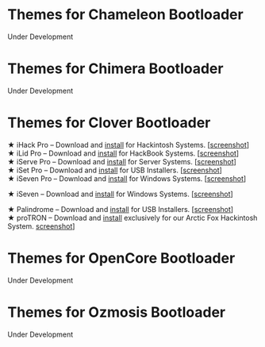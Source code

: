 # Themes for Chameleon Bootloader
Under Development

# Themes for Chimera Bootloader
Under Development

# Themes for Clover Bootloader
★ iHack Pro – Download and <a href="/Clover_Install.md">install</a> for Hackintosh Systems. [<a href="https://www.gixxerpc.com/theme/ihack-pro/#github" target="_blank">screenshot</a>]<br>
★ iLid Pro – Download and <a href="/Clover_Install.md">install</a> for HackBook Systems. [<a href="https://www.gixxerpc.com/theme/ilid-pro/#github" target="_blank">screenshot</a>]<br>
★ iServe Pro – Download and <a href="/Clover_Install.md">install</a> for Server Systems. [<a href="https://www.gixxerpc.com/theme/iserve-pro/#github" target="_blank">screenshot</a>]<br>
★ iSet Pro – Download and <a href="/Clover_Install.md">install</a> for USB Installers. [<a href="https://www.gixxerpc.com/theme/iset-pro/#github" target="_blank">screenshot</a>]<br>
★ iSeven Pro – Download and <a href="/Clover_Install.md">install</a> for Windows Systems. [<a href="https://www.gixxerpc.com/theme/iseven-pro/#github" target="_blank">screenshot</a>]<br>

★ iSeven – Download and <a href="/Clover_Install.md">install</a> for Windows Systems. [<a href="https://www.gixxerpc.com/theme/iseven/#github" target="_blank">screenshot</a>]<br>

★ Palindrome – Download and <a href="/Clover_Install.md">install</a> for USB Installers. [<a href="https://www.gixxerpc.com/theme/iset-pro/#github" target="_blank">screenshot</a>]<br>
★ proTRON – Download and <a href="/Clover_Install.md">install</a> exclusively  for our Arctic Fox Hackintosh System. <a href="https://www.gixxerpc.com/theme/proTRON/#github" target="_blank">screenshot</a>]<br>

# Themes for OpenCore Bootloader
Under Development

# Themes for Ozmosis Bootloader
Under Development
